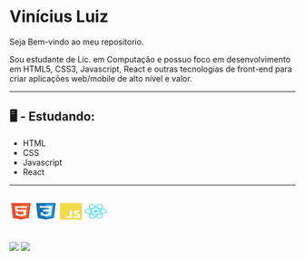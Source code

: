 # Vinícius Luiz

Seja Bem-vindo ao meu repositorio.

Sou estudante de Lic. em Computação e possuo foco em desenvolvimento em HTML5, CSS3, Javascript, React e outras tecnologias de front-end para criar aplicações web/mobile de alto nível e valor.
<hr>
<h2>🖥️ - Estudando:</h2>
   <ul>
   <li>HTML</li>
   <li>CSS</li>
   <li>Javascript</li>
   <li>React</li>
</ul>
<hr>
   
<div style="display: inline_block"><br>
    <img align="center" alt="HTML" height="30" width="40" src="https://raw.githubusercontent.com/devicons/devicon/master/icons/html5/html5-original.svg" title="HTML">
    <img align="center" alt="CSS" height="30" width="40" src="https://raw.githubusercontent.com/devicons/devicon/master/icons/css3/css3-original.svg" title="CSS">
    <img align="center" alt="Js" height="30" width="40" src="https://raw.githubusercontent.com/devicons/devicon/master/icons/javascript/javascript-plain.svg" title="Javascript">
    <img align="center" alt="Rafa-React" height="30" width="40" src="https://raw.githubusercontent.com/devicons/devicon/master/icons/react/react-original.svg" title="React">
</div>
</div>
<h1></h1>
  
<div> 
 	<a href=mailto:"vinicius.luiz.9256@gmail.com" target="_blank"><img src="https://img.shields.io/badge/Gmail-D14836?style=for-the-badge&logo=gmail&logoColor=white" target="_blank"></a>
 <a href="https://www.linkedin.com/in/vinicius-luiz-developer/" target="_blank"><img src="https://img.shields.io/badge/LinkedIn-0077B5?style=for-the-badge&logo=linkedin&logoColor=white"></a>
  
